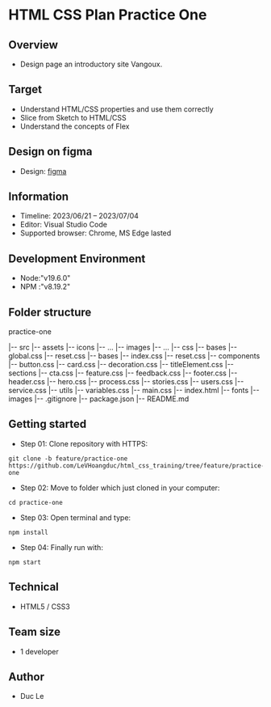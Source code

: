 # HTML CSS Plan Practice One

## Overview

- Design page an introductory site Vangoux.

## Target

- Understand HTML/CSS properties and use them correctly
- Slice from Sketch to HTML/CSS
- Understand the concepts of Flex

## Design on figma

- Design: [figma](https://www.figma.com/file/Hpr0uuvLwKKLp0q5svPBH2/practice-html-css?node-id=0%3A1&mode=dev)

## Information

- Timeline: 2023/06/21 – 2023/07/04
- Editor: Visual Studio Code
- Supported browser: Chrome, MS Edge lasted

## Development Environment

- Node:"v19.6.0"
- NPM :"v8.19.2"

## Folder structure

practice-one

|-- src
|-- assets
|-- icons
|-- ...
|-- images
|-- ...
|-- css
|-- bases
|-- global.css
|-- reset.css
|-- bases
|-- index.css
|-- reset.css
|-- components
|-- button.css
|-- card.css
|-- decoration.css
|-- titleElement.css
|-- sections
|-- cta.css
|-- feature.css
|-- feedback.css
|-- footer.css
|-- header.css
|-- hero.css
|-- process.css
|-- stories.css
|-- users.css
|-- service.css
|-- utils
|-- variables.css
|-- main.css
|-- index.html
|-- fonts
|-- images
|-- .gitignore
|-- package.json
|-- README.md

## Getting started

- Step 01: Clone repository with HTTPS:

```
git clone -b feature/practice-one https://github.com/LeVHoangduc/html_css_training/tree/feature/practice-one
```

- Step 02: Move to folder which just cloned in your computer:

```
cd practice-one
```

- Step 03: Open terminal and type:

```
npm install
```

- Step 04: Finally run with:

```
npm start
```

## Technical

- HTML5 / CSS3

## Team size

- 1 developer

## Author

- Duc Le
